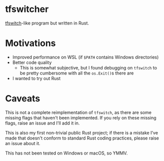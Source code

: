# tfswitcher
[tfswitch](https://github.com/warrensbox/terraform-switcher/)-like program but written in Rust.

# Motivations
* Improved performance on WSL (if `$PATH` contains Windows directories)
* Better code quality
  * This is somewhat subjective, but I found debugging on `tfswitch` to be pretty cumbersome with all the `os.Exit()`s there are
* I wanted to try out Rust

# Caveats
This is not a complete reimplementation of `tfswitch`, as there are some missing flags that haven't been implemented. If you rely on these missing flags, raise an issue and I'll add it in.

This is also my first non-trivial public Rust project; if there is a mistake I've made that doesn't conform to standard Rust coding practices, please raise an issue about it.

This has not been tested on Windows or macOS, so YMMV.